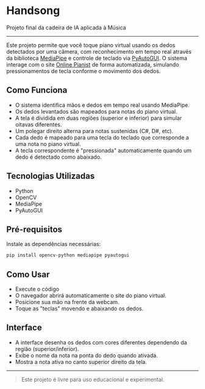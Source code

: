 # Handsong
Projeto final da cadeira de IA aplicada à Música
- - -
Este projeto permite que você toque piano virtual usando os dedos detectados por uma câmera, com reconhecimento em tempo real através da biblioteca [MediaPipe](https://github.com/google/mediapipe) e controle de teclado via [PyAutoGUI](https://pyautogui.readthedocs.io/). O sistema interage com o site [Online Pianist](https://www.onlinepianist.com/virtual-piano) de forma automatizada, simulando pressionamentos de tecla conforme o movimento dos dedos.

## Como Funciona

- O sistema identifica mãos e dedos em tempo real usando MediaPipe.
- Os dedos levantados são mapeados para notas do piano virtual.
- A tela é dividida em duas regiões (superior e inferior) para simular oitavas diferentes.
- Um polegar direito alterna para notas sustenidas (C#, D#, etc).
- Cada dedo é mapeado para uma tecla do teclado que corresponde a uma nota no piano virtual.
- A tecla correspondente é "pressionada" automaticamente quando um dedo é detectado como abaixado.

## Tecnologias Utilizadas

- Python
- OpenCV
- MediaPipe
- PyAutoGUI

## Pré-requisitos

Instale as dependências necessárias:

```bash
pip install opencv-python mediapipe pyautogui
```

## Como Usar

- Execute o código
- O navegador abrirá automaticamente o site do piano virtual.
- Posicione sua mão na frente da webcam.
- Toque as "teclas" movendo e abaixando os dedos.

## Interface

- A interface desenha os dedos com cores diferentes dependendo da região (superior/inferior).
- Exibe o nome da nota na ponta do dedo quando ativada.
- Mostra a nota ativa no canto superior direito da tela.

- - -

> Este projeto é livre para uso educacional e experimental.
